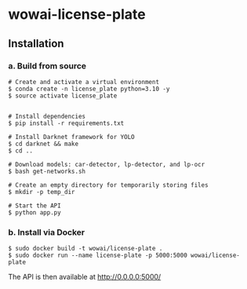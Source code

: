 ﻿# wowai-license-plate
## Installation
### a. Build from source
```
# Create and activate a virtual environment
$ conda create -n license_plate python=3.10 -y
$ source activate license_plate
 

# Install dependencies
$ pip install -r requirements.txt

# Install Darknet framework for YOLO
$ cd darknet && make
$ cd ..
  
# Download models: car-detector, lp-detector, and lp-ocr
$ bash get-networks.sh

# Create an empty directory for temporarily storing files
$ mkdir -p temp_dir

# Start the API
$ python app.py
```

### b. Install via Docker
```
$ sudo docker build -t wowai/license-plate .
$ sudo docker run --name license-plate -p 5000:5000 wowai/license-plate
```
The API is then available at http://0.0.0.0:5000/
